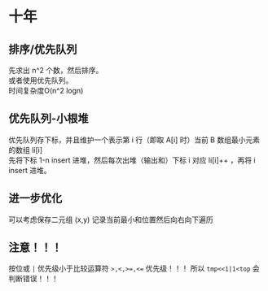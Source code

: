 # 十年

## 排序/优先队列

先求出 n^2 个数，然后排序。  
或者使用优先队列。  
时间复杂度O(n^2 logn)

## 优先队列-小根堆

优先队列存下标，并且维护一个表示第 i 行（即取 A[i] 时）当前 B 数组最小元素的数组 li[i]  
先将下标 1-n insert 进堆，然后每次出堆（输出和）下标 i 对应 li[i]++ ，再将 i insert 进堆。

## 进一步优化

可以考虑保存二元组 (x,y) 记录当前最小和位置然后向右向下遍历

## 注意！！！

按位或 `|` 优先级小于比较运算符 `>,<,>=,<=` 优先级！！！
所以 `tmp<<1|1<top` 会判断错误！！！